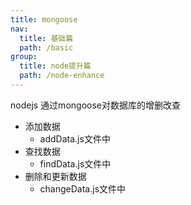 ```yaml
---
title: mongoose
nav:
  title: 基础篇
  path: /basic
group:
  title: node提升篇
  path: /node-enhance
---
```


nodejs 通过mongoose对数据库的增删改查
- 添加数据
  - addData.js文件中
- 查找数据
  - findData.js文件中
- 删除和更新数据 
  - changeData.js文件中
 